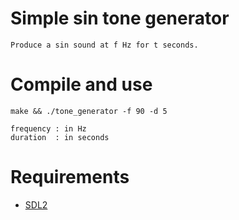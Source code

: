 # Simple sin tone generator

    Produce a sin sound at f Hz for t seconds.

# Compile and use

    make && ./tone_generator -f 90 -d 5

    frequency : in Hz
    duration  : in seconds
 
# Requirements

* [SDL2](https://www.libsdl.org)

